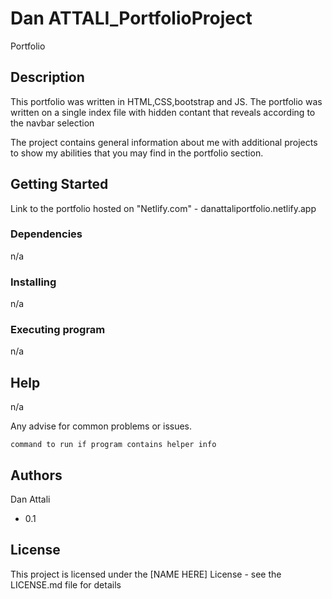 # Dan ATTALI_PortfolioProject

Portfolio

## Description

This portfolio was written in HTML,CSS,bootstrap and JS.
The portfolio was written on a single index file with hidden contant that reveals according to the navbar selection

The project contains general information about me with additional projects to show my abilities that you
may find in the portfolio section.

## Getting Started

Link to the portfolio hosted on "Netlify.com" - danattaliportfolio.netlify.app

### Dependencies

n/a

### Installing

n/a

### Executing program

n/a

## Help

n/a

Any advise for common problems or issues.

```
command to run if program contains helper info
```

## Authors

Dan Attali

- 0.1

## License

This project is licensed under the [NAME HERE] License - see the LICENSE.md file for details

